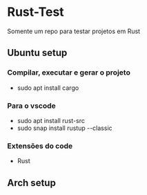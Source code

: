 # Rust-Test
Somente um repo para testar projetos em Rust

## Ubuntu setup

### Compilar, executar e gerar o projeto
- sudo apt install cargo

### Para o vscode
- sudo apt install rust-src
- sudo snap install rustup --classic

### Extensões do code
- Rust

## Arch setup
